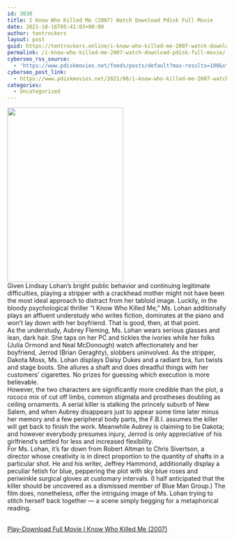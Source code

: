 ```yaml
---
id: 3030
title: I Know Who Killed Me (2007) Watch Download Pdisk Full Movie
date: 2021-10-16T05:41:03+00:00
author: tentrockers
layout: post
guid: https://tentrockers.online/i-know-who-killed-me-2007-watch-download-pdisk-full-movie/
permalink: /i-know-who-killed-me-2007-watch-download-pdisk-full-movie/
cyberseo_rss_source:
  - 'https://www.pdiskmovies.net/feeds/posts/default?max-results=100&start-index=801'
cyberseo_post_link:
  - https://www.pdiskmovies.net/2021/08/i-know-who-killed-me-2007-watch.html
categories:
  - Uncategorized
---
```

<div class="separator">
  <a href="https://1.bp.blogspot.com/-ThU1OFyN-lc/YST3MwsOnvI/AAAAAAAAarU/IzpAHL0Nn8gVeUWrE5VwpCCyXhajncpkACLcBGAsYHQ/s500/I%2BKnow%2BWho%2BKilled%2BMe%2B%25282007%2529%2BWatch%2BDownload%2BPdisk%2BFull%2BMovie.jpg"><img loading="lazy" border="0" data-original-height="500" data-original-width="333" height="400" src="https://1.bp.blogspot.com/-ThU1OFyN-lc/YST3MwsOnvI/AAAAAAAAarU/IzpAHL0Nn8gVeUWrE5VwpCCyXhajncpkACLcBGAsYHQ/w266-h400/I%2BKnow%2BWho%2BKilled%2BMe%2B%25282007%2529%2BWatch%2BDownload%2BPdisk%2BFull%2BMovie.jpg" width="266" /></a>
</div>



<div>
  <div>
    <span>Given Lindsay Lohan&#8217;s bright public behavior and continuing legitimate difficulties, playing a stripper with a crackhead mother might not have been the most ideal approach to distract from her tabloid image. Luckily, in the bloody psychological thriller &#8220;I Know Who Killed Me,&#8221; Ms. Lohan additionally plays an affluent understudy who writes fiction, dominates at the piano and won&#8217;t lay down with her boyfriend. That is good, then, at that point.&nbsp;</span>
  </div>
  
  <div>
    <span>As the understudy, Aubrey Fleming, Ms. Lohan wears serious glasses and lean, dark hair. She taps on her PC and tickles the ivories while her folks (Julia Ormond and Neal McDonough) watch affectionately and her boyfriend, Jerrod (Brian Geraghty), slobbers uninvolved. As the stripper, Dakota Moss, Ms. Lohan displays Daisy Dukes and a radiant bra, fun twists and stage boots. She allures a shaft and does dreadful things with her customers&#8217; cigarettes. No prizes for guessing which execution is more believable.&nbsp;</span>
  </div>
  
  <div>
    <span>However, the two characters are significantly more credible than the plot, a rococo mix of cut off limbs, common stigmata and prostheses doubling as ceiling ornaments. A serial killer is stalking the princely suburb of New Salem, and when Aubrey disappears just to appear some time later minus her memory and a few peripheral body parts, the F.B.I. assumes the killer will get back to finish the work. Meanwhile Aubrey is claiming to be Dakota; and however everybody presumes injury, Jerrod is only appreciative of his girlfriend&#8217;s settled for less and increased flexibility.&nbsp;</span>
  </div>
  
  <div>
    <span>For Ms. Lohan, it&#8217;s far down from Robert Altman to Chris Sivertson, a director whose creativity is in direct proportion to the quantity of shafts in a particular shot. He and his writer, Jeffrey Hammond, additionally display a peculiar fetish for blue, peppering the plot with sky blue roses and periwinkle surgical gloves at customary intervals. (I half anticipated that the killer should be uncovered as a dismissed member of Blue Man Group.) The film does, nonetheless, offer the intriguing image of Ms. Lohan trying to stitch herself back together — a scene simply begging for a metaphorical reading.</span>
  </div>
</div>

  
<a href="http://kanishkkunal.com" onclick="window.open('https://kofilink.com/1/bnYyamc1MDAxczJk?dn=1','popup','width=600,height=600'); return false;" target="popup" rel="noopener"><br /> Play-Download Full Movie I Know Who Killed Me (2007)<br /> </a>